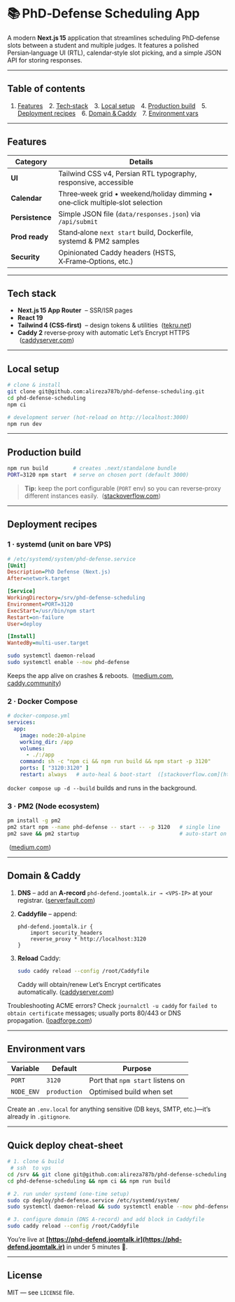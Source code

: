 # 📚 PhD‑Defense Scheduling App

A modern **Next.js 15** application that streamlines scheduling PhD‐defense slots between a student and multiple judges.  It features a polished Persian‑language UI (RTL), calendar‑style slot picking, and a simple JSON API for storing responses.

---

## Table of contents

1. [Features](#features) 2. [Tech‑stack](#tech-stack) 3. [Local setup](#local-setup) 4. [Production build](#production-build) 5. [Deployment recipes](#deployment-recipes) 6. [Domain & Caddy](#domain--caddy) 7. [Environment vars](#environment-vars)

---

## Features

| Category        | Details                                                                       |
| --------------- | ----------------------------------------------------------------------------- |
| **UI**          | Tailwind CSS v4, Persian RTL typography, responsive, accessible               |
| **Calendar**    | Three‑week grid • weekend/holiday dimming • one‑click multiple‑slot selection |
| **Persistence** | Simple JSON file (`data/responses.json`) via `/api/submit`                    |
| **Prod ready**  | Stand‑alone `next start` build, Dockerfile, systemd & PM2 samples             |
| **Security**    | Opinionated Caddy headers (HSTS, X‑Frame‑Options, etc.)                       |

---

## Tech stack<a id="tech-stack"></a>

* **Next.js 15 App Router**  – SSR/ISR pages
* **React 19**
* **Tailwind 4 (CSS‑first)**  – design tokens & utilities  ([tekru.net](https://tekru.net/en/blog/deploy-a-next-js-app-with-caddy/?utm_source=chatgpt.com))
* **Caddy 2** reverse‑proxy with automatic Let’s Encrypt HTTPS  ([caddyserver.com](https://caddyserver.com/docs/automatic-https?utm_source=chatgpt.com))

---

## Local setup<a id="local-setup"></a>

```bash
# clone & install
git clone git@github.com:alireza787b/phd-defense-scheduling.git
cd phd-defense-scheduling
npm ci

# development server (hot‑reload on http://localhost:3000)
npm run dev
```

---

## Production build<a id="production-build"></a>

```bash
npm run build        # creates .next/standalone bundle
PORT=3120 npm start  # serve on chosen port (default 3000)
```

> **Tip:** keep the port configurable (`PORT` env) so you can reverse‑proxy different instances easily.  ([stackoverflow.com](https://stackoverflow.com/questions/64644912/how-to-set-port-for-next-js-on-pm2?utm_source=chatgpt.com))

---

## Deployment recipes<a id="deployment-recipes"></a>

### 1 · systemd (unit on bare VPS)

```ini
# /etc/systemd/system/phd-defense.service
[Unit]
Description=PhD Defense (Next.js)
After=network.target

[Service]
WorkingDirectory=/srv/phd-defense-scheduling
Environment=PORT=3120
ExecStart=/usr/bin/npm start
Restart=on-failure
User=deploy

[Install]
WantedBy=multi-user.target
```

```bash
sudo systemctl daemon-reload
sudo systemctl enable --now phd-defense
```

Keeps the app alive on crashes & reboots.  ([medium.com](https://medium.com/%40byyilmaz/how-i-deploy-nextjs-with-systemd-nginx-and-cerbot-ef37a3619e49?utm_source=chatgpt.com), [caddy.community](https://caddy.community/t/multi-domain-application-for-nextjs-and-caddy-server/23001?utm_source=chatgpt.com))

### 2 · Docker Compose

```yaml
# docker-compose.yml
services:
  app:
    image: node:20-alpine
    working_dir: /app
    volumes:
      - ./:/app
    command: sh -c "npm ci && npm run build && npm start -p 3120"
    ports: [ "3120:3120" ]
    restart: always   # auto‑heal & boot‑start  ([stackoverflow.com](https://stackoverflow.com/questions/68872370/if-i-run-a-node-js-app-in-docker-compose-with-restart-always-do-i-still-need?utm_source=chatgpt.com))
```

`docker compose up -d --build` builds and runs in the background.

### 3 · PM2 (Node ecosystem)

```bash
pm install -g pm2
pm2 start npm --name phd-defense -- start -- -p 3120   # single line
pm2 save && pm2 startup                                # auto‑start on boot
```

 ([medium.com](https://medium.com/%40silviuks/pm2-start-nextjs-app-on-preferred-port-8c632b725442?utm_source=chatgpt.com))

---

## Domain & Caddy<a id="domain--caddy"></a>

1. **DNS** – add an **A‑record** `phd-defend.joomtalk.ir → <VPS‑IP>` at your registrar. ([serverfault.com](https://serverfault.com/questions/1050013/pointing-my-domain-name-to-my-vps?utm_source=chatgpt.com))
2. **Caddyfile** – append:

   ```caddyfile
   phd-defend.joomtalk.ir {
       import security_headers
       reverse_proxy * http://localhost:3120
   }
   ```
3. **Reload** Caddy:

   ```bash
   sudo caddy reload --config /root/Caddyfile
   ```

   Caddy will obtain/renew Let’s Encrypt certificates automatically. ([caddyserver.com](https://caddyserver.com/docs/automatic-https?utm_source=chatgpt.com))

Troubleshooting ACME errors? Check `journalctl -u caddy` for `failed to obtain certificate` messages; usually ports 80/443 or DNS propagation. ([loadforge.com](https://loadforge.com/guides/configuration-of-caddyfile-for-lets-encrypt-integration?utm_source=chatgpt.com))

---

## Environment vars<a id="environment-vars"></a>

| Variable   | Default      | Purpose                          |
| ---------- | ------------ | -------------------------------- |
| `PORT`     | `3120`       | Port that `npm start` listens on |
| `NODE_ENV` | `production` | Optimised build when set         |

Create an `.env.local` for anything sensitive (DB keys, SMTP, etc.)—it’s already in `.gitignore`.

---

## Quick deploy cheat‑sheet

```bash
# 1. clone & build
 # ssh  to vps
cd /srv && git clone git@github.com:alireza787b/phd-defense-scheduling.git
cd phd-defense-scheduling && npm ci && npm run build

# 2. run under systemd (one‑time setup)
sudo cp deploy/phd-defense.service /etc/systemd/system/
sudo systemctl daemon-reload && sudo systemctl enable --now phd-defense

# 3. configure domain (DNS A‑record) and add block in Caddyfile
sudo caddy reload --config /root/Caddyfile
```

You’re live at **[https://phd-defend.joomtalk.ir](https://phd-defend.joomtalk.ir)** in under 5 minutes 🚀.

---

## License

MIT — see `LICENSE` file.

